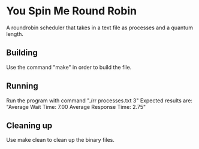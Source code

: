 # You Spin Me Round Robin

A roundrobin scheduler that takes in a text file as processes and a quantum length.

## Building

Use the command "make" in order to build the file.

## Running

Run the program with command "./rr processes.txt 3"
Expected results are: "Average Wait Time: 7.00
		       Average Response Time: 2.75"

## Cleaning up

Use make clean to clean up the binary files.
